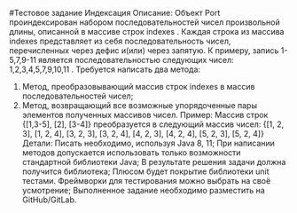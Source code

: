 
#Тестовое задание
Индексация
Описание:
Объект Port проиндексирован набором последовательностей чисел
произвольной длины, описанной в массиве строк indexes .
Каждая строка из массива indexes представляет из себя последовательность
чисел, перечисленных через дефис и(или) через запятую. К примеру, запись 1-
5,7,9-11 является последовательностью следующих чисел: 1,2,3,4,5,7,9,10,11 .
Требуется написать два метода:
1. Метод, преобразовывающий массив строк indexes в массив
последовательностей чисел;
2. Метод, возвращающий все возможные упорядоченные пары элементов
полученных массивов чисел.
Пример:
Массив строк {[1,3-5], [2], [3-4]} преобразуется в следующий массив чисел:
{[1, 2, 3], [1, 2, 4], [3, 2, 3], [3, 2, 4], [4, 2, 3], [4, 2, 4], [5, 2, 3], [5, 2, 4]}
Детали:
Писать необходимо, используя Java 8, 11;
При написании методов допускается использовать только возможности
стандартной библиотеки Java;
В результате решения задачи должна получится библиотека;
Плюсом будет покрытие библиотеки unit тестами. Фреймворки для
тестирования можно выбрать на своё усмотрение;
Выполненное задание необходимо разместить на GitHub/GitLab.
